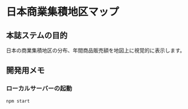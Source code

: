 # 日本商業集積地区マップ
## 本誌ステムの目的
日本の商業集積地区の分布、年間商品販売額を地図上に視覚的に表示します。

## 開発用メモ
### ローカルサーバーの起動
```
npm start
```